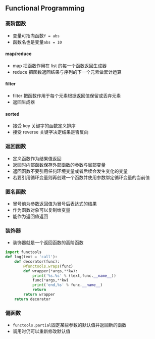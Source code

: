 ## Functional Programming

### 高阶函数

- 变量可指向函数`f = abs`
- 函数名也是变量`abs = 10`

#### map/reduce

- map 把函数作用在 list 的每一个函数返回生成器
- reduce 把函数返回结果与序列的下一个元素做累计运算

#### filter

- filter 把函数作用于每个元素根据返回值保留或丢弃元素
- 返回生成器

#### sorted

- 接受 key 关键字的函数定义排序
- 接受 reverse 关键字决定结果是否反向

### 返回函数

- 定义函数作为结果值返回
- 返回时内部函数保存外部函数的参数与局部变量
- 返回函数不要引用任何环境变量或者后续会发生变化的变量
- 若要引用循环变量则再创建一个函数并使用参数绑定循环变量的当前值

### 匿名函数

- 冒号前为参数返回值为冒号后表达式的结果
- 作为函数对象可以复制给变量
- 能作为返回值返回

### 装饰器

- 装饰器就是一个返回函数的高阶函数

```python
import functools
def log(text = 'call'):
    def decorator(func):
        @functools.wraps(func)
        def wrapper(*args,**kw):
            print('%s.%s' % (text,func.__name__))
            func(*args,**kw)
            print('end,%s' % func.__name__)
            return
        return wrapper
    return decorator
```

### 偏函数

- `functools.partial`固定某些参数的默认值并返回新的函数
- 调用时仍可以重新修改默认值
